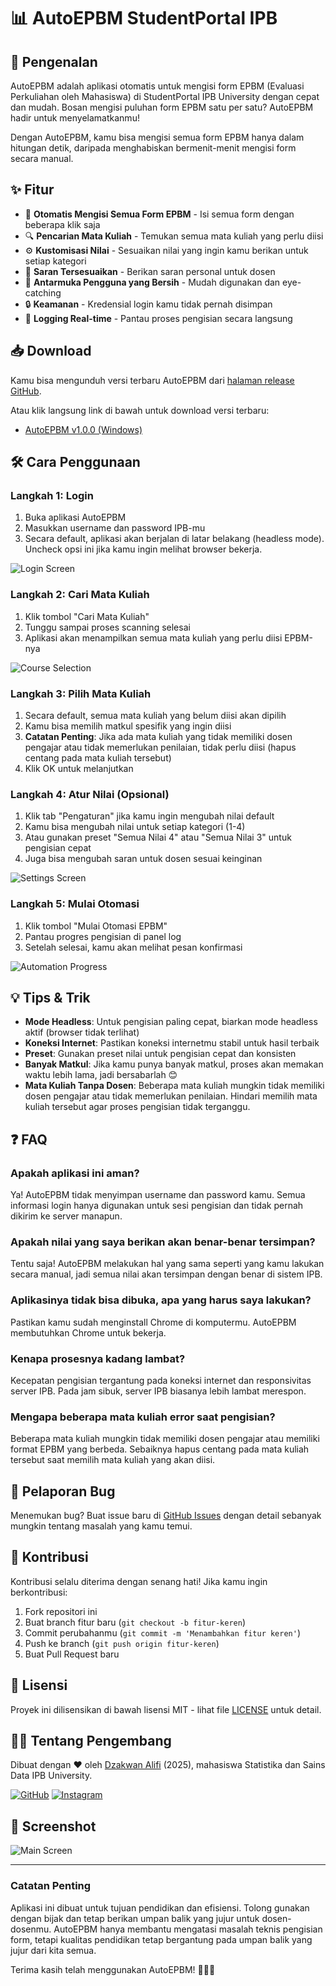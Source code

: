 # 📊 AutoEPBM StudentPortal IPB

## 🌟 Pengenalan

AutoEPBM adalah aplikasi otomatis untuk mengisi form EPBM (Evaluasi Perkuliahan oleh Mahasiswa) di StudentPortal IPB University dengan cepat dan mudah. Bosan mengisi puluhan form EPBM satu per satu? AutoEPBM hadir untuk menyelamatkanmu! 

Dengan AutoEPBM, kamu bisa mengisi semua form EPBM hanya dalam hitungan detik, daripada menghabiskan bermenit-menit mengisi form secara manual.

## ✨ Fitur

- 🚀 **Otomatis Mengisi Semua Form EPBM** - Isi semua form dengan beberapa klik saja
- 🔍 **Pencarian Mata Kuliah** - Temukan semua mata kuliah yang perlu diisi
- ⚙️ **Kustomisasi Nilai** - Sesuaikan nilai yang ingin kamu berikan untuk setiap kategori
- 📝 **Saran Tersesuaikan** - Berikan saran personal untuk dosen
- 🎨 **Antarmuka Pengguna yang Bersih** - Mudah digunakan dan eye-catching
- 🔒 **Keamanan** - Kredensial login kamu tidak pernah disimpan
- 💬 **Logging Real-time** - Pantau proses pengisian secara langsung

## 📥 Download

Kamu bisa mengunduh versi terbaru AutoEPBM dari [halaman release GitHub](https://github.com/dzakwanalifi/AutoEPBM-App/releases/latest).

Atau klik langsung link di bawah untuk download versi terbaru:
- [AutoEPBM v1.0.0 (Windows)](https://github.com/dzakwanalifi/AutoEPBM-App/releases/download/v1.0.0/AutoEPBM.exe)

## 🛠️ Cara Penggunaan

### Langkah 1: Login

1. Buka aplikasi AutoEPBM
2. Masukkan username dan password IPB-mu
3. Secara default, aplikasi akan berjalan di latar belakang (headless mode). Uncheck opsi ini jika kamu ingin melihat browser bekerja.

![Login Screen](screenshots/login_screen.png)

### Langkah 2: Cari Mata Kuliah

1. Klik tombol "Cari Mata Kuliah"
2. Tunggu sampai proses scanning selesai
3. Aplikasi akan menampilkan semua mata kuliah yang perlu diisi EPBM-nya

![Course Selection](screenshots/course_selection.png)

### Langkah 3: Pilih Mata Kuliah

1. Secara default, semua mata kuliah yang belum diisi akan dipilih
2. Kamu bisa memilih matkul spesifik yang ingin diisi
3. **Catatan Penting**: Jika ada mata kuliah yang tidak memiliki dosen pengajar atau tidak memerlukan penilaian, tidak perlu diisi (hapus centang pada mata kuliah tersebut)
4. Klik OK untuk melanjutkan

### Langkah 4: Atur Nilai (Opsional)

1. Klik tab "Pengaturan" jika kamu ingin mengubah nilai default
2. Kamu bisa mengubah nilai untuk setiap kategori (1-4)
3. Atau gunakan preset "Semua Nilai 4" atau "Semua Nilai 3" untuk pengisian cepat
4. Juga bisa mengubah saran untuk dosen sesuai keinginan

![Settings Screen](screenshots/settings_screen.png)

### Langkah 5: Mulai Otomasi

1. Klik tombol "Mulai Otomasi EPBM"
2. Pantau progres pengisian di panel log
3. Setelah selesai, kamu akan melihat pesan konfirmasi

![Automation Progress](screenshots/automation_progress.png)

## 💡 Tips & Trik

- **Mode Headless**: Untuk pengisian paling cepat, biarkan mode headless aktif (browser tidak terlihat)
- **Koneksi Internet**: Pastikan koneksi internetmu stabil untuk hasil terbaik
- **Preset**: Gunakan preset nilai untuk pengisian cepat dan konsisten
- **Banyak Matkul**: Jika kamu punya banyak matkul, proses akan memakan waktu lebih lama, jadi bersabarlah 😊
- **Mata Kuliah Tanpa Dosen**: Beberapa mata kuliah mungkin tidak memiliki dosen pengajar atau tidak memerlukan penilaian. Hindari memilih mata kuliah tersebut agar proses pengisian tidak terganggu.

## ❓ FAQ

### Apakah aplikasi ini aman?
Ya! AutoEPBM tidak menyimpan username dan password kamu. Semua informasi login hanya digunakan untuk sesi pengisian dan tidak pernah dikirim ke server manapun.

### Apakah nilai yang saya berikan akan benar-benar tersimpan?
Tentu saja! AutoEPBM melakukan hal yang sama seperti yang kamu lakukan secara manual, jadi semua nilai akan tersimpan dengan benar di sistem IPB.

### Aplikasinya tidak bisa dibuka, apa yang harus saya lakukan?
Pastikan kamu sudah menginstall Chrome di komputermu. AutoEPBM membutuhkan Chrome untuk bekerja.

### Kenapa prosesnya kadang lambat?
Kecepatan pengisian tergantung pada koneksi internet dan responsivitas server IPB. Pada jam sibuk, server IPB biasanya lebih lambat merespon.

### Mengapa beberapa mata kuliah error saat pengisian?
Beberapa mata kuliah mungkin tidak memiliki dosen pengajar atau memiliki format EPBM yang berbeda. Sebaiknya hapus centang pada mata kuliah tersebut saat memilih mata kuliah yang akan diisi.

## 🐛 Pelaporan Bug

Menemukan bug? Buat issue baru di [GitHub Issues](https://github.com/dzakwanalifi/AutoEPBM-App/issues) dengan detail sebanyak mungkin tentang masalah yang kamu temui.

## 🤝 Kontribusi

Kontribusi selalu diterima dengan senang hati! Jika kamu ingin berkontribusi:

1. Fork repositori ini
2. Buat branch fitur baru (`git checkout -b fitur-keren`)
3. Commit perubahanmu (`git commit -m 'Menambahkan fitur keren'`)
4. Push ke branch (`git push origin fitur-keren`)
5. Buat Pull Request baru

## 📄 Lisensi

Proyek ini dilisensikan di bawah lisensi MIT - lihat file [LICENSE](LICENSE) untuk detail.

## 👨‍💻 Tentang Pengembang

Dibuat dengan ❤️ oleh [Dzakwan Alifi](https://github.com/dzakwanalifi) (2025), mahasiswa Statistika dan Sains Data IPB University.

[![GitHub](https://img.shields.io/badge/GitHub-dzakwanalifi-black?style=flat&logo=github)](https://github.com/dzakwanalifi/)
[![Instagram](https://img.shields.io/badge/Instagram-dzakwanalifi-purple?style=flat&logo=instagram)](https://www.instagram.com/dzakwanalifi)

## 📸 Screenshot

![Main Screen](screenshots/main_screen.png)

---

### Catatan Penting

Aplikasi ini dibuat untuk tujuan pendidikan dan efisiensi. Tolong gunakan dengan bijak dan tetap berikan umpan balik yang jujur untuk dosen-dosenmu. AutoEPBM hanya membantu mengatasi masalah teknis pengisian form, tetapi kualitas pendidikan tetap bergantung pada umpan balik yang jujur dari kita semua.

Terima kasih telah menggunakan AutoEPBM! 👨‍🎓✨
